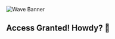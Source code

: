 ![Wave Banner](https://capsule-render.vercel.app/api?type=waving&color=gradient&text=🚀%20Sheenu!&height=230&section=header)

## Access Granted! Howdy? 🚀


<!--
**sheenu-github11/sheenu-github11** is a ✨ _special_ ✨ repository because its `README.md` (this file) appears on your GitHub profile.

Here are some ideas to get you started:

- 🔭 I’m currently working on ...
- 🌱 I’m currently learning ...
- 👯 I’m looking to collaborate on ...
- 🤔 I’m looking for help with ...
- 💬 Ask me about ...
- 📫 How to reach me: ...
- 😄 Pronouns: ...
- ⚡ Fun fact: ...
-->
